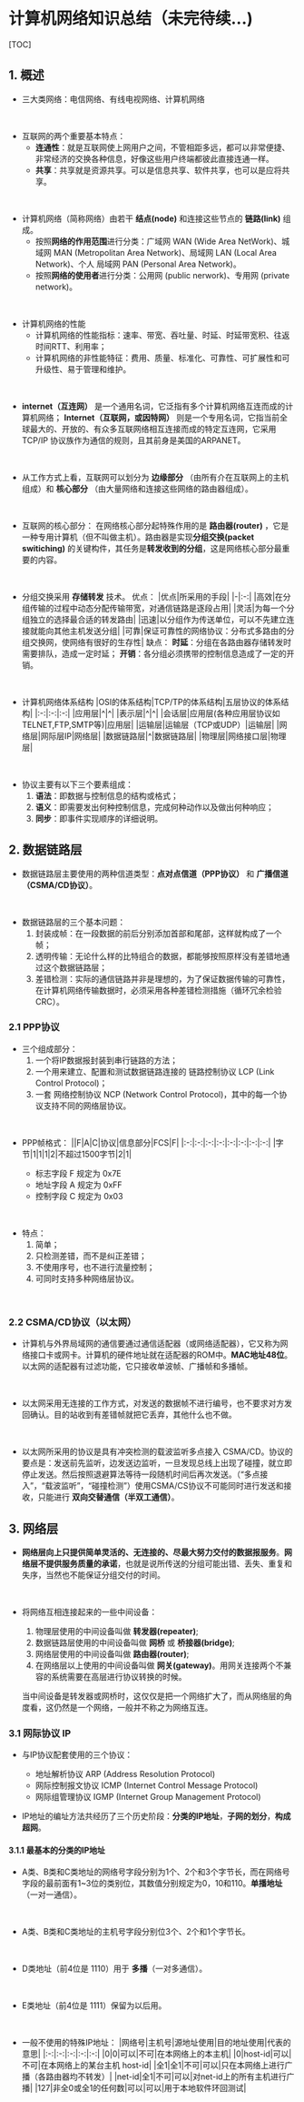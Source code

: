 # 计算机网络知识总结（未完待续...)

[TOC]

## 1. 概述

* 三大类网络：电信网络、有线电视网络、计算机网络
<br>

* 互联网的两个重要基本特点：
  - **连通性**：就是互联网使上网用户之间，不管相距多远，都可以非常便捷、非常经济的交换各种信息，好像这些用户终端都彼此直接连通一样。
  - **共享**：共享就是资源共享。可以是信息共享、软件共享，也可以是应将共享。
<br>

* 计算机网络（简称网络）由若干 **结点(node)** 和连接这些节点的 **链路(link)** 组成。
  - 按照**网络的作用范围**进行分类：广域网 WAN (Wide    Area NetWork)、城域网 MAN (Metropolitan Area     Network)、局域网 LAN (Local Area Network)、个人   局域网 PAN (Personal Area Network)。
  - 按照**网络的使用者**进行分类：公用网 (public nerwork)、专用网 (private network)。
<br>

* 计算机网络的性能
  - 计算机网络的性能指标：速率、带宽、吞吐量、时延、时延带宽积、往返时间RTT、利用率；
  - 计算机网络的非性能特征：费用、质量、标准化、可靠性、可扩展性和可升级性、易于管理和维护。
<br>

* **internet（互连网）** 是一个通用名词，它泛指有多个计算机网络互连而成的计算机网络；
  **Internet（互联网，或因特网）** 则是一个专用名词，它指当前全球最大的、开放的、有众多互联网络相互连接而成的特定互连网，它采用 TCP/IP 协议族作为通信的规则，且其前身是美国的ARPANET。
<br>

* 从工作方式上看，互联网可以划分为 **边缘部分** （由所有介在互联网上的主机组成）和 **核心部分** （由大量网络和连接这些网络的路由器组成）。
<br>

* 互联网的核心部分：
  在网络核心部分起特殊作用的是 **路由器(router)** ，它是一种专用计算机（但不叫做主机）。路由器是实现**分组交换(packet switiching)** 的关键构件，其任务是**转发收到的分组**，这是网络核心部分最重要的内容。
<br>

* 分组交换采用 **存储转发** 技术。
  优点：
  |优点|所采用的手段|
  |-|:-:|
  |高效|在分组传输的过程中动态分配传输带宽，对通信链路是逐段占用|
  |灵活|为每一个分组独立的选择最合适的转发路由|
  |迅速|以分组作为传送单位，可以不先建立连接就能向其他主机发送分组|
  |可靠|保证可靠性的网络协议：分布式多路由的分组交换网，使网络有很好的生存性|
  缺点：
  **时延**：分组在各路由器存储转发时需要排队，造成一定时延；
  **开销**：各分组必须携带的控制信息造成了一定的开销。
<br>

* 计算机网络体系结构
  |OSI的体系结构|TCP/TP的体系结构|五层协议的体系结构|
  |:-:|:-:|:-:|
  |应用层|^|^|
  |表示层|^|^|
  |会话层|应用层(各种应用层协议如TELNET,FTP,SMTP等)|应用层|
  |运输层|运输层（TCP或UDP）|运输层|
  |网络层|网际层IP|网络层|
  |数据链路层|^|数据链路层|
  |物理层|网络接口层|物理层|
<br>

* 协议主要有以下三个要素组成：
  1. **语法**：即数据与控制信息的结构或格式；
  2. **语义**：即需要发出何种控制信息，完成何种动作以及做出何种响应；
  3. **同步**：即事件实现顺序的详细说明。

## 2. 数据链路层

* 数据链路层主要使用的两种信道类型：**点对点信道（PPP协议）** 和 **广播信道（CSMA/CD协议）**。
<br>

* 数据链路层的三个基本问题：
  1. 封装成帧：在一段数据的前后分别添加首部和尾部，这样就构成了一个帧；
  2. 透明传输：无论什么样的比特组合的数据，都能够按照原样没有差错地通过这个数据链路层；
  3. 差错检测：实际的通信链路并非是理想的，为了保证数据传输的可靠性，在计算机网络传输数据时，必须采用各种差错检测措施（循环冗余检验CRC）。

### 2.1 PPP协议

* 三个组成部分：
  1. 一个将IP数据报封装到串行链路的方法；
  2. 一个用来建立、配置和测试数据链路连接的 链路控制协议 LCP (Link Control Protocol)；
  3. 一套 网络控制协议 NCP (Network Control Protocol)，其中的每一个协议支持不同的网络层协议。
<br>

* PPP帧格式：
  ||F|A|C|协议|信息部分|FCS|F|
  |:-:|:-:|:-:|:-:|:-:|:-:|:-:|:-:|
  |字节|1|1|1|2|不超过1500字节|2|1|

  * 标志字段 F 规定为 0x7E
  * 地址字段 A 规定为 0xFF
  * 控制字段 C 规定为 0x03
<br>

* 特点：
  1. 简单；
  2. 只检测差错，而不是纠正差错；
  3. 不使用序号，也不进行流量控制；
  4. 可同时支持多种网络层协议。
<br>

### 2.2 CSMA/CD协议（以太网）

* 计算机与外界局域网的通信要通过通信适配器（或网络适配器），它又称为网络接口卡或网卡。计算机的硬件地址就在适配器的ROM中。**MAC地址48位**。以太网的适配器有过滤功能，它只接收单波帧、广播帧和多播帧。
<br>

* 以太网采用无连接的工作方式，对发送的数据帧不进行编号，也不要求对方发回确认。目的站收到有差错帧就把它丢弃，其他什么也不做。
<br>

* 以太网所采用的协议是具有冲突检测的载波监听多点接入 CSMA/CD。协议的要点是：发送前先监听，边发送边监听，一旦发现总线上出现了碰撞，就立即停止发送。然后按照退避算法等待一段随机时间后再次发送。（“多点接入”，“载波监听”，“碰撞检测”）使用CSMA/CS协议不可能同时进行发送和接收，只能进行 **双向交替通信（半双工通信）**。

## 3. 网络层

* **网络层向上只提供简单灵活的、无连接的、尽最大努力交付的数据报服务**。**网络层不提供服务质量的承诺**，也就是说所传送的分组可能出错、丢失、重复和失序，当然也不能保证分组交付的时间。
<br>

* 将网络互相连接起来的一些中间设备：
  1. 物理层使用的中间设备叫做 **转发器(repeater)**;
  2. 数据链路层使用的中间设备叫做 **网桥** 或 **桥接器(bridge)**;
  3. 网络层使用的中间设备叫做 **路由器(router)**;
  4. 在网络层以上使用的中间设备叫做 **网关(gateway)**。用网关连接两个不兼容的系统需要在高层进行协议转换的时候。
  
  当中间设备是转发器或网桥时，这仅仅是把一个网络扩大了，而从网络层的角度看，这仍然是一个网络，一般并不称之为网络互连。

### 3.1 网际协议 IP

* 与IP协议配套使用的三个协议：
  * 地址解析协议 ARP (Address Resolution Protocol)
  * 网际控制报文协议 ICMP (Internet Control Message Protocol)
  * 网际组管理协议 IGMP (Internet Group Management Protocol)

* IP地址的编址方法共经历了三个历史阶段：**分类的IP地址**，**子网的划分**，**构成超网**。

#### 3.1.1 最基本的分类的IP地址

* A类、B类和C类地址的网络号字段分别为1个、2个和3个字节长，而在网络号字段的最前面有1~3位的类别位，其数值分别规定为0，10和110。**单播地址**（一对一通信）。
<br>

* A类、B类和C类地址的主机号字段分别位3个、2个和1个字节长。
<br>

* D类地址（前4位是 1110）用于 **多播**（一对多通信）。
<br>

* E类地址（前4位是 1111）保留为以后用。
<br>

* 一般不使用的特殊IP地址：
  |网络号|主机号|源地址使用|目的地址使用|代表的意思|
  |:-:|:-:|:-:|:-:|:-:|
  |0|0|可以|不可|在本网络上的本主机|
  |0|host-id|可以|不可|在本网络上的某台主机 host-id|
  |全1|全1|不可|可以|只在本网络上进行广播（各路由器均不转发）|
  |net-id|全1|不可|可以|对net-id上的所有主机进行广播|
  |127|非全0或全1的任何数|可以|可以|用于本地软件环回测试|

  